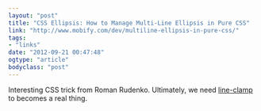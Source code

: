 ```yaml
---
layout: "post"
title: "CSS Ellipsis: How to Manage Multi-Line Ellipsis in Pure CSS"
link: "http://www.mobify.com/dev/multiline-ellipsis-in-pure-css/"
tags: 
- "links"
date: "2012-09-21 00:47:48"
ogtype: "article"
bodyclass: "post"
---
```


Interesting CSS trick from Roman Rudenko. Ultimately, we need [line-clamp](http://www.css-101.org/articles/line-clamp/line-clamp_for_non_webkit-based_browsers.php) to becomes a real thing.